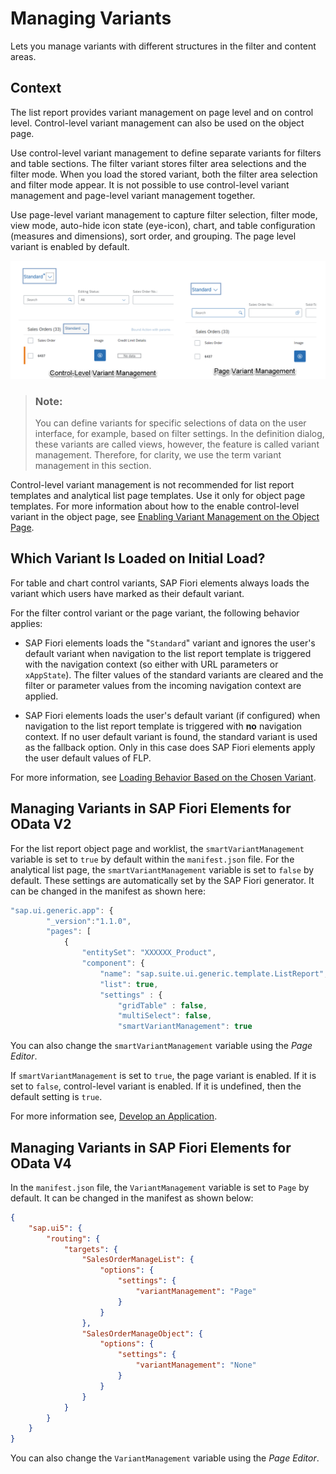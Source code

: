 <!-- loio8ce658e05498466d9a74823b94e840ac -->

# Managing Variants

Lets you manage variants with different structures in the filter and content areas.



<a name="loio8ce658e05498466d9a74823b94e840ac__context_wzz_hs3_lmb"/>

## Context

The list report provides variant management on page level and on control level. Control-level variant management can also be used on the object page.

Use control-level variant management to define separate variants for filters and table sections. The filter variant stores filter area selections and the filter mode. When you load the stored variant, both the filter area selection and filter mode appear. It is not possible to use control-level variant management and page-level variant management together.

Use page-level variant management to capture filter selection, filter mode, view mode, auto-hide icon state \(eye-icon\), chart, and table configuration \(measures and dimensions\), sort order, and grouping. The page level variant is enabled by default.

![](images/Managing_Variants_df8f117.png)

> ### Note:  
> You can define variants for specific selections of data on the user interface, for example, based on filter settings. In the definition dialog, these variants are called views, however, the feature is called variant management. Therefore, for clarity, we use the term variant management in this section.

Control-level variant management is not recommended for list report templates and analytical list page templates. Use it only for object page templates. For more information about how to the enable control-level variant in the object page, see [Enabling Variant Management on the Object Page](enabling-variant-management-on-the-object-page-f26d42b.md).

<a name="topic_fdm_n4r_1qb"/>

<!-- topic\_fdm\_n4r\_1qb -->

## Which Variant Is Loaded on Initial Load?

For table and chart control variants, SAP Fiori elements always loads the variant which users have marked as their default variant.

For the filter control variant or the page variant, the following behavior applies:

-   SAP Fiori elements loads the "`Standard`" variant and ignores the user's default variant when navigation to the list report template is triggered with the navigation context \(so either with URL parameters or `xAppState`\). The filter values of the standard variants are cleared and the filter or parameter values from the incoming navigation context are applied.

-   SAP Fiori elements loads the user's default variant \(if configured\) when navigation to the list report template is triggered with **no** navigation context. If no user default variant is found, the standard variant is used as the fallback option. Only in this case does SAP Fiori elements apply the user default values of FLP.


For more information, see [Loading Behavior Based on the Chosen Variant](loading-behavior-based-on-the-chosen-variant-9f4e119.md).

<a name="topic_ctc_rlg_mqb"/>

<!-- topic\_ctc\_rlg\_mqb -->

## Managing Variants in SAP Fiori Elements for OData V2

For the list report object page and worklist, the `smartVariantManagement` variable is set to `true` by default within the `manifest.json` file. For the analytical list page, the `smartVariantManagement` variable is set to `false` by default. These settings are automatically set by the SAP Fiori generator. It can be changed in the manifest as shown here:

```js
"sap.ui.generic.app": {
        "_version":"1.1.0",
        "pages": [
            {
                "entitySet": "XXXXXX_Product",
                "component": {
                    "name": "sap.suite.ui.generic.template.ListReport",
                    "list": true,
                    "settings" : {
                        "gridTable" : false,
                        "multiSelect": false,
                        "smartVariantManagement": true
```

You can also change the `smartVariantManagement` variable using the *Page Editor*.

If `smartVariantManagement` is set to `true`, the page variant is enabled. If it is set to `false`, control-level variant is enabled. If it is undefined, then the default setting is `true`.

For more information see, [Develop an Application](https://help.sap.com/docs/SAP_FIORI_tools/17d50220bcd848aa854c9c182d65b699/a9c004397af5461fbf765419fc1d606a.html).

<a name="topic_jmz_ylg_mqb"/>

<!-- topic\_jmz\_ylg\_mqb -->

## Managing Variants in SAP Fiori Elements for OData V4

In the `manifest.json` file, the `VariantManagement` variable is set to `Page` by default. It can be changed in the manifest as shown below:

```json
{
    "sap.ui5": {
        "routing": {
            "targets": {
                "SalesOrderManageList": {
                    "options": {
                        "settings": {
                            "variantManagement": "Page"
                        }
                    }
                },
                "SalesOrderManageObject": {
                    "options": {
                        "settings": {
                            "variantManagement": "None"
                        }
                    }
                }
            }
        }
    }
}

```

You can also change the `VariantManagement` variable using the *Page Editor*.

